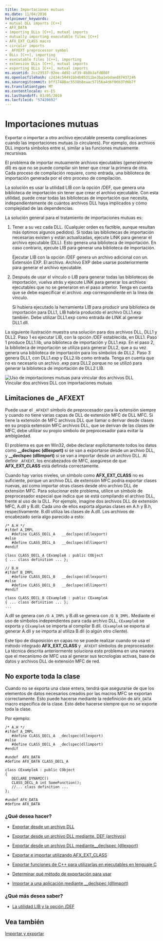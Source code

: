 ```yaml
---
title: Importaciones mutuas
ms.date: 11/04/2016
helpviewer_keywords:
- mutual DLL imports [C++]
- AFX_DATA
- importing DLLs [C++], mutual imports
- mutually importing executable files [C++]
- AFX_EXT_CLASS macro
- circular imports
- _AFXEXT preprocessor symbol
- DLLs [C++], importing
- executable files [C++], importing
- extension DLLs [C++], mutual imports
- exporting DLLs [C++], mutual imports
ms.assetid: 2cc29537-92ee-4d92-af39-8b8b3afd808f
ms.openlocfilehash: c2d34c54491bb4b85311be3ba1ebdaed87437246
ms.sourcegitcommit: bff17488ac5538b8eaac57156a4d6f06b37d6b7f
ms.translationtype: MT
ms.contentlocale: es-ES
ms.lasthandoff: 03/05/2019
ms.locfileid: "57420692"
---
```

# <a name="mutual-imports"></a>Importaciones mutuas

Exportar o importar a otro archivo ejecutable presenta complicaciones cuando las importaciones mutuas (o circulares). Por ejemplo, dos archivos DLL importa símbolos entre sí, similar a las funciones mutuamente recursivas.

El problema de importar mutuamente archivos ejecutables (generalmente dll) es que no se puede compilar sin tener que crear la primera de otra. Cada proceso de compilación requiere, como entrada, una biblioteca de importación generada por el otro proceso de compilación.

La solución es usar la utilidad LIB con la opción /DEF, que genera una biblioteca de importación sin tener que crear el archivo ejecutable. Con esta utilidad, puede crear todas las bibliotecas de importación que necesita, independientemente de cuántos archivos DLL haya implicados y cómo complejidad de las dependencias.

La solución general para el tratamiento de importaciones mutuas es:

1. Tener a su vez cada DLL. (Cualquier orden es factible, aunque resultan más óptimos algunos pedidos). Si todas las bibliotecas de importación necesarias existen y están actualizadas, ejecute LINK para generar el archivo ejecutable (DLL). Esto genera una biblioteca de importación. En caso contrario, ejecute LIB para generar una biblioteca de importación.

   Ejecutar LIB con la opción /DEF genera un archivo adicional con un. Extensión EXP. El archivo. Archivo EXP debe usarse posteriormente para generar el archivo ejecutable.

1. Después de usar el vínculo o LIB para generar todas las bibliotecas de importación, vuelva atrás y ejecute LINK para generar los archivos ejecutables que no se generaron en el paso anterior. Tenga en cuenta que se debe especificar el archivo .exp correspondiente en la línea de vínculo.

   Si hubiera ejecutado la herramienta LIB para producir una biblioteca de importación para DLL1, LIB habría producido el archivo DLL1.exp también. Debe utilizar DLL1.exp como entrada de LINK al generar DLL1.dll.

La siguiente ilustración muestra una solución para dos archivos DLL, DLL1 y DLL2. Paso 1 es ejecutar LIB, con la opción /DEF establecida, en DLL1. Paso 1 produce DLL1.lib, una biblioteca de importación y DLL1.exp. En el paso 2, la biblioteca de importación se utiliza para generar DLL2, que a su vez genera una biblioteca de importación para los símbolos de DLL2. Paso 3 genera DLL1, con DLL1.exp y DLL2.lib como entrada. Tenga en cuenta que no es necesario un archivo .exp para DLL2 porque no se utilizó para generar la biblioteca de importación de DLL2 LIB.

![Uso de importaciones mutuas para vincular dos archivos DLL](../build/media/vc37yj1.gif "con importaciones mutuas para vincular dos archivos DLL")<br/>
Vincular dos archivos DLL con importaciones mutuas

## <a name="limitations-of-afxext"></a>Limitaciones de _AFXEXT

Puede usar el `_AFXEXT` símbolo de preprocesador para la extensión siempre y cuando no tiene varias capas de DLL de extensión MFC de DLL MFC. Si tiene la extensión de MFC archivos DLL que llamar o derivar desde clases en su propia extensión MFC archivos DLL, que se derivan de las clases de MFC, debe utilizar su propio símbolo de preprocesador para evitar la ambigüedad.

El problema es que en Win32, debe declarar explícitamente todos los datos como **__declspec (dllexport)** si se van a exportarse desde un archivo DLL, y **__declspec (dllimport)** si se van a importar desde un archivo DLL. Al definir `_AFXEXT`, los encabezados de MFC, asegúrese de que **AFX_EXT_CLASS** está definida correctamente.

Cuando hay varios niveles, un símbolo como **AFX_EXT_CLASS** no es suficiente, porque un archivo DLL de extensión MFC podría exportar clases nuevas, así como importar otras clases desde otro archivo DLL de extensión MFC. Para solucionar este problema, utilice un símbolo de preprocesador especial que indica que se está compilando el archivo DLL, frente al uso de la DLL. Por ejemplo, imagine dos archivos DLL de extensión MFC, A.dll y B.dll. Cada uno de ellos exporta algunas clases en A.h y B.h, respectivamente. B.dll utiliza las clases de A.dll. Los archivos de encabezado sería algo parecido a esto:

```
/* A.H */
#ifdef A_IMPL
   #define CLASS_DECL_A   __declspec(dllexport)
#else
   #define CLASS_DECL_A   __declspec(dllimport)
#endif

class CLASS_DECL_A CExampleA : public CObject
{ ... class definition ... };

// B.H
#ifdef B_IMPL
   #define CLASS_DECL_B   __declspec(dllexport)
#else
   #define CLASS_DECL_B   __declspec(dllimport)
#endif

class CLASS_DECL_B CExampleB : public CExampleA
{ ... class definition ... };
...
```

A.dll se genera con `/D A_IMPL` y B.dll se genera con `/D B_IMPL`. Mediante el uso de símbolos independientes para cada archivo DLL, `CExampleB` se exporta y `CExampleA` se importa al compilar B.dll. `CExampleA` se exporta al generar A.dll y se importa al utiliza B.dll (o algún otro cliente).

Este tipo de disposición en capas no se puede realizar cuando se usa el método integrado **AFX_EXT_CLASS** y `_AFXEXT` símbolos de preprocesador. La técnica descrita anteriormente soluciona este problema en una manera que el mecanismo de MFC usa al generar sus tecnologías activas, base de datos y archivos DLL de extensión MFC de red.

## <a name="not-exporting-the-entire-class"></a>No exporte toda la clase

Cuando no se exporta una clase entera, tendrá que asegurarse de que los elementos de datos necesarios creados por las macros MFC se exportan correctamente. Esto puede hacerse mediante la redefinición de `AFX_DATA` macro específica de la clase. Esto debe hacerse siempre que no se exporte toda la clase.

Por ejemplo:

```
/* A.H */
#ifdef A_IMPL
   #define CLASS_DECL_A  _declspec(dllexport)
#else
   #define CLASS_DECL_A  _declspec(dllimport)
#endif

#undef  AFX_DATA
#define AFX_DATA CLASS_DECL_A

class CExampleA : public CObject
{
   DECLARE_DYNAMIC()
   CLASS_DECL_A int SomeFunction();
   //... class definition ...
};

#undef AFX_DATA
#define AFX_DATA
```

### <a name="what-do-you-want-to-do"></a>¿Qué desea hacer?

- [Exportar desde un archivo DLL](../build/exporting-from-a-dll.md)

- [Exportar desde un archivo DLL mediante. DEF (archivos)](../build/exporting-from-a-dll-using-def-files.md)

- [Exportar desde un archivo DLL mediante__declspec (dllexport)](../build/exporting-from-a-dll-using-declspec-dllexport.md)

- [Exportar e importar utilizando AFX_EXT_CLASS](../build/exporting-and-importing-using-afx-ext-class.md)

- [Exportar funciones de C++ para utilizarlas en ejecutables en lenguaje C](../build/exporting-cpp-functions-for-use-in-c-language-executables.md)

- [Determinar qué método de exportación para usar](../build/determining-which-exporting-method-to-use.md)

- [Importar a una aplicación mediante __declspec (dllimport)](../build/importing-into-an-application-using-declspec-dllimport.md)

### <a name="what-do-you-want-to-know-more-about"></a>¿Qué más desea saber?

- [La utilidad LIB y la opción /DEF](../build/reference/lib-reference.md)

## <a name="see-also"></a>Vea también

[Importar y exportar](../build/importing-and-exporting.md)
